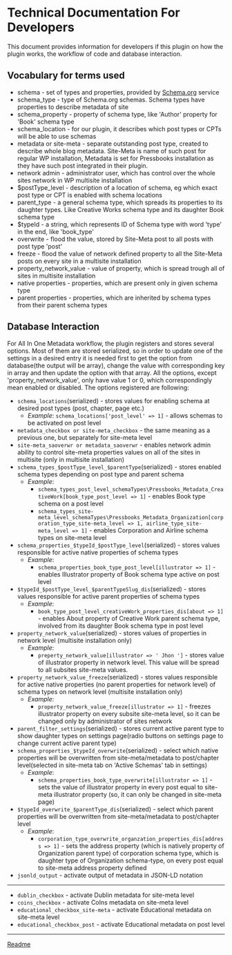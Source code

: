 # Technical Documentation For Developers

This document provides information for developers if this plugin on how the plugin works, the workflow of code and database interaction.

## Vocabulary for terms used

* schema - set of types and properties, provided by [Schema.org](schema.org) service
* schema_type - type of Schema.org schemas. Schema types have properties to describe metadata of site
* schema_property - property of schema type, like 'Author' property for 'Book' schema type
* schema_location - for our plugin, it describes which post types or CPTs will be able to use schemas
* metadata or site-meta - separate outstanding post type, created to describe whole blog metadata. Site-Meta is name of such post for regular WP installation, Metadata is set for Pressbooks installation as they have such post integrated in their plugin.
* network admin - administrator user, which has control over the whole sites network in WP multisite installation
* $postType_level - description of a location of schema, eg which exact post type or CPT is enabled with schema locations
* parent_type - a general schema type, which spreads its properties to its daughter types. Like Creative Works schema type and its daughter Book schema type
* $typeId - a string, which represents ID of Schema type with word 'type' in the end, like 'book_type'
* overwrite - flood the value, stored by Site-Meta post to all posts with post type 'post'
* freeze - flood the value of network defined property to all the Site-Meta posts on every site in a multisite installation
* property_network_value - value of property, which is spread trough all of sites in multisite installation
* native properties - properties, which are present only in given schema type
* parent properties - properties, which are inherited by schema types from their parent schema types

## Database Interaction

For All In One Metadata workflow, the plugin registers and stores several options. Most of them are stored serialized, so in order to update one of the settings in a desired entry it is needed first to get the option from database(the output will be array), change the value with corresponding key in array and then update the option with that array. All the options, except 'property_network_value', only have value 1 or 0, which correspondingly mean enabled or disabled. The options registered are following:

* ```schema_locations```(serialized) - stores values for enabling schema at desired post types (post, chapter, page etc.)
    * *Example*: ```schema_locations['post_level' => 1]``` - allows schemas to be activated on post level  
* ```metadata_checkbox or site-meta_checkbox``` - the same meaning as a previous one, but separately for site-meta level
* ```site-meta_saoverwr or metadata_saoverwr``` - enables network admin ability to control site-meta properties values on all of the sites in multisite (only in multisite installation)
* ```schema_types_$postType_level_$parentType```(serialized) - stores enabled schema types depending on post type and parent schema
    * *Example*:
        * ```schema_types_post_level_schemaTypes\Pressbooks_Metadata_CreativeWork[book_type_post_level => 1]``` - enables Book type schema on a post level
        * ```schema_types_site-meta_level_schemaTypes\Pressbooks_Metadata_Organization[corporation_type_site-meta_level => 1, airline_type_site-meta_level => 1]``` - enables Corporation and Airline schema types on site-meta level
* ```schema_properties_$typeId_$postType_level```(serialized) - stores values responsible for active native properties of schema types
    * *Example*:
        * ```schema_properties_book_type_post_level[illustrator => 1]``` - enables Illustrator property of Book schema type active on post level
* ```$typeId_$postType_level_$parentTypeSlug_dis```(serialized) - stores values responsible for active parent properties of schema types
    * *Example*:
        * ```book_type_post_level_creativeWork_properties_dis[about => 1]``` - enables About property of Creative Work parent schema type, involved from its daughter Book schema type in post level
* ```property_network_value```(serialized) - stores values of properties in network level (multisite installation only)
    * *Example*:
        * ```preperty_network_value[illustrator => ' Jhon ']``` - stores value of illustrator property in network level. This value will be spread to all subsites site-meta values.
* ```property_network_value_freeze```(serialized) - stores values responsible for active native properties (no parent properties for network level) of schema types on network level (multisite installation only)
    * *Example*:
        * ```property_network_value_freeze[illustrator => 1]``` - freezes illustrator property on every subsite site-meta level, so it can be changed only by administrator of sites network
* ```parent_filter_settings```(serialized) - stores current active parent type to show daughter types on settings page(radio buttons on settings page to change current active parent type)
* ```schema_properties_$typeId_overwrite```(serialized) - select which native properties will be overwritten from site-meta/metadata to post/chapter level(selected in site-meta tab on \'Active Schemas\' tab in settings)
    * *Example*:
        * ```schema_properties_book_type_overwrite[illustrator => 1]``` - sets the value of illustrator property in every post equal to site-meta illustrator property (so, it can only be changed in site-meta page)
* ```$typeId_overwrite_$parentType_dis```(serialized) - select which parent properties will be overwritten from site-meta/metadata to post/chapter level
    * *Example*:
        * ```corporation_type_overwrite_organzation_properties_dis[address => 1]``` - sets the address property (which is natively property of Organization parent type) of corporation schema type, which is daughter type of Organization schema-type, on every post equal to site-meta address property defined
* ```jsonld_output``` - activate output of metadata in JSON-LD notation

---


* ```dublin_checkbox``` - activate Dublin metadata for site-meta level
* ```coins_checkbox``` - activate CoIns metadata on site-meta level
* ```educational_checkbox_site-meta``` - activate Educational metadata on site-meta level
* ```educational_checkbox_post``` - activate Educational metadata on post level

---

[Readme](/Readme.md)
